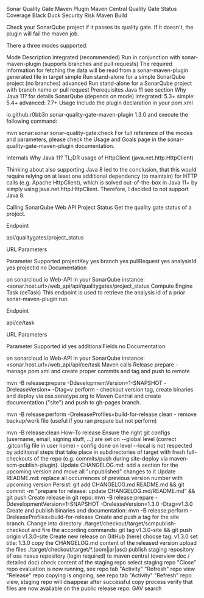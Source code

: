 Sonar Quality Gate Maven Plugin
Maven Central Quality Gate Status Coverage Black Duck Security Risk Maven Build

Check your SonarQube project if it passes its quality gate. If it doesn't, the plugin will fail the maven job.

There a three modes supported:

Mode	Description
integrated (recommended)	Run in conjunction with sonar-maven-plugin (supports branches and pull requests)
The required information for fetching the data will be read from a sonar-maven-plugin generated file in target
simple	Run stand-alone for a simple SonarQube project (no branches)
advanced	Run stand-alone for a SonarQube project with branch name or pull request
Prerequisites
Java 11
see section Why Java 11? for details
SonarQube (depends on mode)
integrated: 5.3+
simple: 5.4+
advanced: 7.7+
Usage
Include the plugin declaration in your pom.xml

<plugin>
  <groupId>io.github.r0bb3n</groupId>
  <artifactId>sonar-quality-gate-maven-plugin</artifactId>
  <version>1.3.0</version>
</plugin>
and execute the following command:

mvn sonar:sonar sonar-quality-gate:check
For full reference of the modes and parameters, please check the Usage and Goals page in the sonar-quality-gate-maven-plugin documentation.

Internals
Why Java 11?
TL;DR usage of HttpClient (java.net.http.HttpClient)

Thinking about also supporting Java 8 led to the conclusion, that this would require relying on at least one additional dependency (to maintain) for HTTP calls (e.g. Apache HttpClient), which is solved out-of-the-box in Java 11+ by simply using java.net.http.HttpClient. Therefore, I decided to not support Java 8.

Calling SonarQube Web API
Project Status
Get the quality gate status of a project.

Endpoint

api/qualitygates/project_status

URL Parameters

Parameter	Supported
projectKey	yes
branch	yes
pullRequest	yes
analysisId	yes
projectId	no
Documentation

on sonarcloud.io Web-API
in your SonarQube instance: <sonar.host.url>/web_api/api/qualitygates/project_status
Compute Engine Task (ceTask)
This endpoint is used to retrieve the analysis id of a prior sonar-maven-plugin run.

Endpoint

api/ce/task

URL Parameters

Parameter	Supported
id	yes
additionalFields	no
Documentation

on sonarcloud.io Web-API
in your SonarQube instance: <sonar.host.url>/web_api/api/ce/task
Maven calls
Release
prepare - manage pom.xml and create proper commits and tag and push to remote

mvn -B release:prepare -DdevelopmentVersion=1-SNAPSHOT -DreleaseVersion=<release version> -Dtag=v<release version>
perform - checkout version tag, create binaries and deploy via oss.sonatype.org to Maven Central and create documentation ("site") and push to gh-pages branch.

mvn -B release:perform -DreleaseProfiles=build-for-release
clean - remove backup/work file (useful if you ran prepare but not perform)

mvn -B release:clean
How-To release
Ensure the right git configs (username, email, signing stuff, ...) are set on --global level (correct .gitconfig file in user home) - config done on level --local is not respected by additional steps that take place in subdirectories of target with fresh full-checkouts of the repo (e.g. commits/push during site-deploy via maven-scm-publish-plugin).
Update CHANGELOG.md: add a section for the upcoming version and move all "unpublished" changes to it
Update README.md: replace all occurrences of previous version number with upcoming version
Persist: git add CHANGELOG.md README.md && git commit -m "prepare for release: update CHANGELOG.md/README.md" && git push
Create release in git repo: mvn -B release:prepare -DdevelopmentVersion=1-SNAPSHOT -DreleaseVersion=1.3.0 -Dtag=v1.3.0
Create and publish binaries and documentation: mvn -B release:perform -DreleaseProfiles=build-for-release
Create and push a tag for the site branch. Change into directory ./target/checkout/target/scmpublish-checkout and fire the according commands: git tag v1.3.0-site && git push origin v1.3.0-site
Create new release on GitHub (here)
choose tag: v1.3.0
set title: 1.3.0
copy the CHANGELOG.md content of the released version
upload the files ./target/checkout/target/*.(pom|jar|asc)
publish staging repository of oss nexus repository (login required) to maven central (overview doc / detailed doc)
check content of the staging repo
select staging repo
"Close" repo
evaluation is now running, see repo tab "Activity"
"Refresh" repo view
"Release" repo
copying is ongoing, see repo tab "Activity"
"Refresh" repo view, staging repo will disappear after successful copy process
verify that files are now available on the public release repo: GAV search
